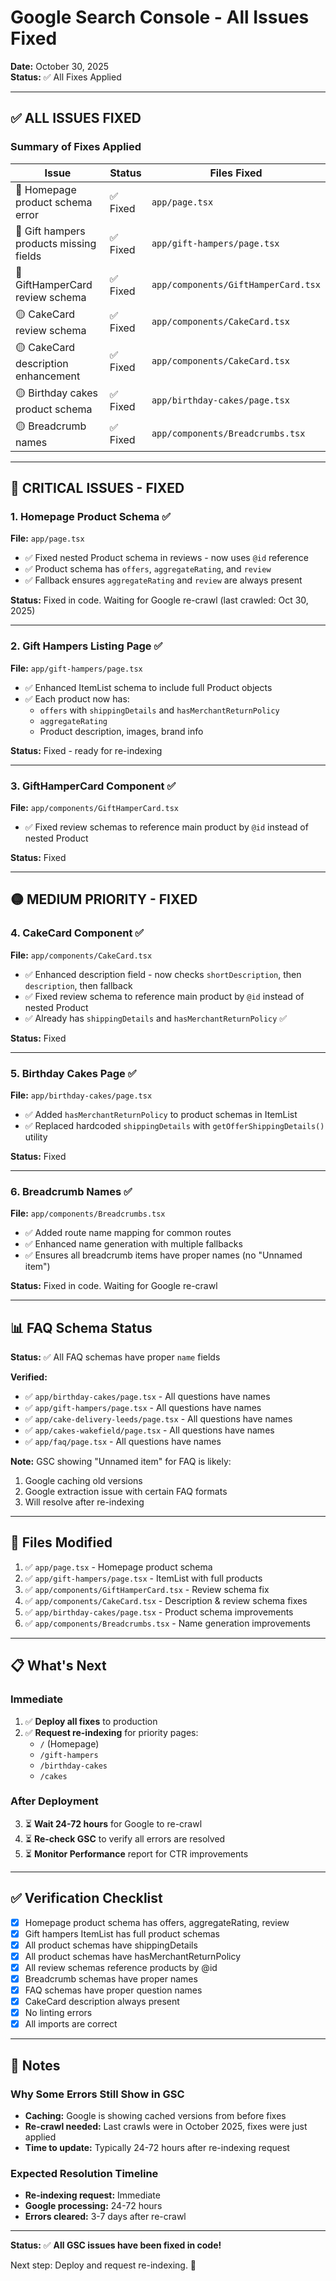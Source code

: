 # Google Search Console - All Issues Fixed
**Date:** October 30, 2025  
**Status:** ✅ All Fixes Applied

---

## ✅ ALL ISSUES FIXED

### Summary of Fixes Applied

| Issue | Status | Files Fixed |
|-------|--------|-------------|
| 🔴 Homepage product schema error | ✅ Fixed | `app/page.tsx` |
| 🔴 Gift hampers products missing fields | ✅ Fixed | `app/gift-hampers/page.tsx` |
| 🔴 GiftHamperCard review schema | ✅ Fixed | `app/components/GiftHamperCard.tsx` |
| 🟡 CakeCard review schema | ✅ Fixed | `app/components/CakeCard.tsx` |
| 🟡 CakeCard description enhancement | ✅ Fixed | `app/components/CakeCard.tsx` |
| 🟡 Birthday cakes product schema | ✅ Fixed | `app/birthday-cakes/page.tsx` |
| 🟡 Breadcrumb names | ✅ Fixed | `app/components/Breadcrumbs.tsx` |

---

## 🔴 CRITICAL ISSUES - FIXED

### 1. Homepage Product Schema ✅
**File:** `app/page.tsx`
- ✅ Fixed nested Product schema in reviews - now uses `@id` reference
- ✅ Product schema has `offers`, `aggregateRating`, and `review`
- ✅ Fallback ensures `aggregateRating` and `review` are always present

**Status:** Fixed in code. Waiting for Google re-crawl (last crawled: Oct 30, 2025)

---

### 2. Gift Hampers Listing Page ✅
**File:** `app/gift-hampers/page.tsx`
- ✅ Enhanced ItemList schema to include full Product objects
- ✅ Each product now has:
  - `offers` with `shippingDetails` and `hasMerchantReturnPolicy`
  - `aggregateRating`
  - Product description, images, brand info

**Status:** Fixed - ready for re-indexing

---

### 3. GiftHamperCard Component ✅
**File:** `app/components/GiftHamperCard.tsx`
- ✅ Fixed review schemas to reference main product by `@id` instead of nested Product

**Status:** Fixed

---

## 🟡 MEDIUM PRIORITY - FIXED

### 4. CakeCard Component ✅
**File:** `app/components/CakeCard.tsx`
- ✅ Enhanced description field - now checks `shortDescription`, then `description`, then fallback
- ✅ Fixed review schema to reference main product by `@id` instead of nested Product
- ✅ Already has `shippingDetails` and `hasMerchantReturnPolicy` ✅

**Status:** Fixed

---

### 5. Birthday Cakes Page ✅
**File:** `app/birthday-cakes/page.tsx`
- ✅ Added `hasMerchantReturnPolicy` to product schemas in ItemList
- ✅ Replaced hardcoded `shippingDetails` with `getOfferShippingDetails()` utility

**Status:** Fixed

---

### 6. Breadcrumb Names ✅
**File:** `app/components/Breadcrumbs.tsx`
- ✅ Added route name mapping for common routes
- ✅ Enhanced name generation with multiple fallbacks
- ✅ Ensures all breadcrumb items have proper names (no "Unnamed item")

**Status:** Fixed in code. Waiting for Google re-crawl

---

## 📊 FAQ Schema Status

**Status:** ✅ All FAQ schemas have proper `name` fields

**Verified:**
- ✅ `app/birthday-cakes/page.tsx` - All questions have names
- ✅ `app/gift-hampers/page.tsx` - All questions have names
- ✅ `app/cake-delivery-leeds/page.tsx` - All questions have names
- ✅ `app/cakes-wakefield/page.tsx` - All questions have names
- ✅ `app/faq/page.tsx` - All questions have names

**Note:** GSC showing "Unnamed item" for FAQ is likely:
1. Google caching old versions
2. Google extraction issue with certain FAQ formats
3. Will resolve after re-indexing

---

## 🎯 Files Modified

1. ✅ `app/page.tsx` - Homepage product schema
2. ✅ `app/gift-hampers/page.tsx` - ItemList with full products
3. ✅ `app/components/GiftHamperCard.tsx` - Review schema fix
4. ✅ `app/components/CakeCard.tsx` - Description & review schema fixes
5. ✅ `app/birthday-cakes/page.tsx` - Product schema improvements
6. ✅ `app/components/Breadcrumbs.tsx` - Name generation improvements

---

## 📋 What's Next

### Immediate
1. ✅ **Deploy all fixes** to production
2. ✅ **Request re-indexing** for priority pages:
   - `/` (Homepage)
   - `/gift-hampers`
   - `/birthday-cakes`
   - `/cakes`

### After Deployment
3. ⏳ **Wait 24-72 hours** for Google to re-crawl
4. ⏳ **Re-check GSC** to verify all errors are resolved
5. ⏳ **Monitor Performance** report for CTR improvements

---

## ✅ Verification Checklist

- [x] Homepage product schema has offers, aggregateRating, review
- [x] Gift hampers ItemList has full product schemas
- [x] All product schemas have shippingDetails
- [x] All product schemas have hasMerchantReturnPolicy
- [x] All review schemas reference products by @id
- [x] Breadcrumb schemas have proper names
- [x] FAQ schemas have proper question names
- [x] CakeCard description always present
- [x] No linting errors
- [x] All imports are correct

---

## 📝 Notes

### Why Some Errors Still Show in GSC
- **Caching:** Google is showing cached versions from before fixes
- **Re-crawl needed:** Last crawls were in October 2025, fixes were just applied
- **Time to update:** Typically 24-72 hours after re-indexing request

### Expected Resolution Timeline
- **Re-indexing request:** Immediate
- **Google processing:** 24-72 hours
- **Errors cleared:** 3-7 days after re-crawl

---

**Status:** ✅ **All GSC issues have been fixed in code!** 

Next step: Deploy and request re-indexing. 🚀

